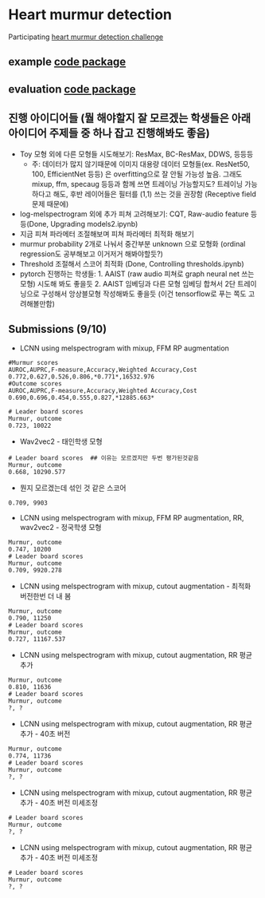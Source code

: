 # Heart murmur detection
Participating [heart murmur detection challenge](https://moody-challenge.physionet.org/)

## example [code package](https://github.com/physionetchallenges/python-classifier-2022)

## evaluation [code package](https://github.com/physionetchallenges/evaluation-2022)

## 진행 아이디어들 (뭘 해야할지 잘 모르겠는 학생들은 아래 아이디어 주제들 중 하나 잡고 진행해봐도 좋음)

- Toy 모형 외에 다른 모형들 시도해보기: ResMax, BC-ResMax, DDWS, 등등등 
  - 주: 데이터가 많지 않기때문에 이미지 대용량 데이터 모형들(ex. ResNet50, 100, EfficientNet 등등) 은 overfitting으로 잘 안될 가능성 높음. 그래도 mixup, ffm, specaug 등등과 함께 쓰면 트레이닝 가능할지도? 트레이닝 가능하다고 해도, 후반 레이어들은 필터를 (1,1) 쓰는 것을 권장함 (Receptive field 문제 때문에) 
- log-melspectrogram 외에 추가 피쳐 고려해보기: CQT, Raw-audio feature 등등(Done, Upgrading models2.ipynb)
- 지금 피쳐 파라메터 조절해보며 피쳐 파라메터 최적화 해보기
- murmur probability 2개로 나눠서 중간부분 unknown 으로 모형화 (ordinal regression도 공부해보고 이거저거 해봐야할듯?)
- Threshold 조절해서 스코어 최적화 (Done, Controlling thresholds.ipynb)
- pytorch 진행하는 학생들: 1. AAIST (raw audio 피쳐로 graph neural net 쓰는 모형) 시도해 봐도 좋을듯 2. AAIST 임베딩과 다른 모형 임베딩 합쳐서 2단 트레이닝으로 구성해서 앙상블모형 작성해봐도 좋을듯 (이건 tensorflow로 푸는 쪽도 고려해볼만함)

## Submissions (9/10)

- LCNN using melspectrogram with mixup, FFM RP augmentation
```
#Murmur scores
AUROC,AUPRC,F-measure,Accuracy,Weighted Accuracy,Cost
0.772,0.627,0.526,0.806,*0.771*,16532.976
#Outcome scores
AUROC,AUPRC,F-measure,Accuracy,Weighted Accuracy,Cost
0.690,0.696,0.454,0.555,0.827,*12885.663*

# Leader board scores
Murmur, outcome
0.723, 10022
```

- Wav2vec2 - 태인학생 모형
```
# Leader board scores  ## 이유는 모르겠지만 두번 평가된것같음
Murmur, outcome
0.668, 10290.577
```

- 뭔지 모르겠는데 섞인 것 같은 스코어
```
0.709, 9903
```

- LCNN using melspectrogram with mixup, FFM RP augmentation, RR, wav2vec2 - 정국학생 모형

```
Murmur, outcome
0.747, 10200
# Leader board scores  
Murmur, outcome
0.709, 9920.278
```

- LCNN using melspectrogram with mixup, cutout augmentation - 최적화 버전한번 더 내 봄

```
Murmur, outcome
0.790, 11250
# Leader board scores 
Murmur, outcome
0.727, 11167.537
```

- LCNN using melspectrogram with mixup, cutout augmentation, RR 평균 추가 

```
Murmur, outcome
0.810, 11636
# Leader board scores  
Murmur, outcome
?, ?
```

- LCNN using melspectrogram with mixup, cutout augmentation, RR 평균 추가 - 40초 버전 

```
Murmur, outcome
0.774, 11736
# Leader board scores  
Murmur, outcome
?, ?
```

- LCNN using melspectrogram with mixup, cutout augmentation, RR 평균 추가 - 40초 버전 미세조정 

```
# Leader board scores  
Murmur, outcome
?, ?
```

- LCNN using melspectrogram with mixup, cutout augmentation, RR 평균 추가 - 40초 버전 미세조정

```
# Leader board scores  
Murmur, outcome
?, ?
```
